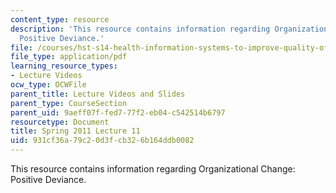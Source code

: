 ```yaml
---
content_type: resource
description: 'This resource contains information regarding Organizational Change:
  Positive Deviance.'
file: /courses/hst-s14-health-information-systems-to-improve-quality-of-care-in-resource-poor-settings-spring-2012/931cf36a79c20d3fcb326b164ddb0082_MITHST_S14S12_lec16_1111.pdf
file_type: application/pdf
learning_resource_types:
- Lecture Videos
ocw_type: OCWFile
parent_title: Lecture Videos and Slides
parent_type: CourseSection
parent_uid: 9aeff07f-fed7-77f2-eb04-c542514b6797
resourcetype: Document
title: Spring 2011 Lecture 11
uid: 931cf36a-79c2-0d3f-cb32-6b164ddb0082
---
```

This resource contains information regarding Organizational Change: Positive Deviance.

